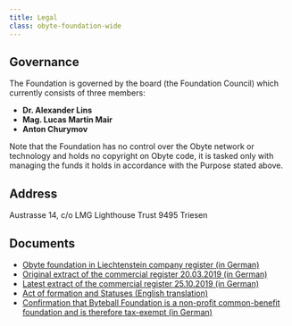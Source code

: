 ```yaml
---
title: Legal
class: obyte-foundation-wide
---
```


<div class="categories-list">
    <div class="category-block one">
        <h2 class="title">Governance</h2>
        <p>The Foundation is governed by the board (the Foundation Council) which currently consists of three members:</p>
        <ul>
            <li><b>Dr. Alexander Lins</b></li>
            <li><b>Mag. Lucas Martin Mair</b></li>
            <li><b>Anton Churymov</b></li>
        </ul>
        <p>
            Note that the Foundation has no control over the Obyte network or technology and holds no copyright on Obyte code, it is tasked only with managing the funds it holds in accordance with the Purpose stated above.
        </p>
    </div>
    <div class="category-block two">
        <h2 class="title">Address</h2>
        <p>Austrasse 14, c/o LMG Lighthouse Trust 9495 Triesen</p>
    </div>
    <div class="category-block three">
        <h2 class="title">Documents</h2>
        <ul>
            <li>
                <a target="_blank" href="https://www.oera.li/cr-portal/auszug/auszug.xhtml?uid=FL-0002.607.342-3">Obyte foundation in Liechtenstein company register (in German)</a>
            </li>
            <li>
                <a target="_blank" href="https://www.dropbox.com/s/rbl49ysec6o3ouf/Extract%20of%20the%20Commerical%20Register_Certified%20dd.%2020.03.2019.pdf?dl=0">Original extract of the commercial register 20.03.2019 (in German)</a>
            </li>
            <li>
                <a target="_blank" href="https://www.dropbox.com/s/trognbg5g1zroem/extract%20of%20trade%20registry%20191025.pdf?dl=0">Latest extract of the commercial register 25.10.2019 (in German)</a>            
            </li>
            <li>
                <a target="_blank" href="https://www.dropbox.com/s/u36a90kzsdxeqmr/Act%20of%20Fomration%20and%20Statutes_Certified%20dd.%2020.03.2019%20%28EN%29.pdf?dl=0">Act of formation and Statuses (English translation)</a>            
            </li>
            <li>
                <a target="_blank" href="https://www.dropbox.com/s/ejtk863mooz1qzg/Byteball_Entscheidung%20Steuerbefreiung.pdf?dl=0">Confirmation that Byteball Foundation is a non-profit common-benefit foundation and is therefore tax-exempt (in German)</a>            
            </li>
        </ul>  
    </div>
</div>
